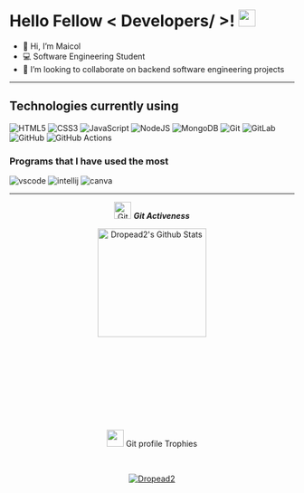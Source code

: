 <h1> Hello Fellow < Developers/ >! <img src = "https://raw.githubusercontent.com/MartinHeinz/MartinHeinz/master/wave.gif" width = 30px> </h1>
<p align='center'>
</p>
  
  
- 👋 Hi, I’m Maicol
- 💻 Software Engineering Student
- 👯 I’m looking to collaborate on backend software engineering projects   

---


## Technologies currently using

<div>
  <img  alt="HTML5" src="https://img.shields.io/badge/html5-%23E34F26.svg?style=for-the-badge&logo=html5&logoColor=white"/>
  <img  alt="CSS3" src="https://img.shields.io/badge/css3-%231572B6.svg?style=for-the-badge&logo=css3&logoColor=white"/>
  <img  alt="JavaScript" src="https://img.shields.io/badge/javascript-%23323330.svg?style=for-the-badge&logo=javascript&logoColor=%23F7DF1E"/>
  
  <img  alt="NodeJS" src="https://img.shields.io/badge/node.js-%2343853D.svg?style=for-the-badge&logo=node-js&logoColor=white"/>
  <img  alt="MongoDB" src ="https://img.shields.io/badge/MongoDB-%234ea94b.svg?style=for-the-badge&logo=mongodb&logoColor=white"/>
  <img  alt="Git" src="https://img.shields.io/badge/-Git-%23F05032.svg?style=for-the-badge&logo=git&logoColor=%23ffffff"/>
  <img  alt="GitLab" src="https://img.shields.io/badge/-GitLab-FCA121.svg?style=for-the-badge&logo=gitlab"/>
  <img  alt="GitHub" src="https://img.shields.io/badge/-GitHub-181717.svg?style=for-the-badge&logo=github"/>
  <img  alt="GitHub Actions" src="https://img.shields.io/badge/-Github%20Actions-2088FF.svg?style=for-the-badge&logo=github-actions&logoColor=ffffff"/>
</div>

### Programs that I have used the most

<div>
  <img  alt="vscode" src="https://img.shields.io/badge/Visual_Studio_Code-0078D4?style=for-the-badge&logo=visual%20studio%20code&logoColor=white"/> 
  <img  alt="intellij" src="https://img.shields.io/badge/IntelliJ_IDEA-000000.svg?style=for-the-badge&logo=intellij-idea&logoColor=white"/> 
  <img  alt="canva" src="https://img.shields.io/badge/Canva-%2300C4CC.svg?&style=for-the-badge&logo=Canva&logoColor=white"/>
</div>

---


<p align="center">
 <img src="https://media.giphy.com/media/W5eoZHPpUx9sapR0eu/giphy.gif" width="30" alt="Git"/>&nbsp;<i><b>Git Activeness</b></i>
</p>
  
<p align="center">
    <a href="https://github.com/anuraghazra/github-readme-stats"><img alt="Dropead2's Github Stats" src="https://github-readme-stats.vercel.app/api?username=dropead2&show_icons=true&count_private=true&theme=chartreuse-dark" height="192px"/></a>
</p>  


<br><br><br><br><br><br><br><br>

<p align="center">
 <img src="https://media.giphy.com/media/QaMcXSekUWx7aogAUr/giphy.gif" width="30" />&nbsp;Git profile Trophies
</p>
<br>

<p align="center">
 <a href="https://github.com/ryo-ma/github-profile-trophy">
  <img src="https://github-profile-trophy.vercel.app/?username=dropead2&layout=compact&theme=algolia" alt="Dropead2" />
 </a>
</p>
